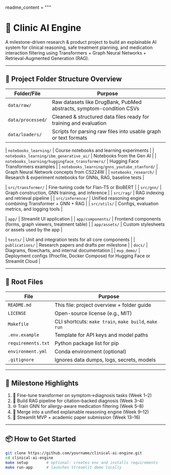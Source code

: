 readme_content = """
# 🧠 Clinic AI Engine

A milestone-driven research & product project to build an explainable AI system for clinical reasoning, safe treatment planning, and medication interaction filtering using Transformers + Graph Neural Networks + Retrieval-Augmented Generation (RAG).

---

## 📁 Project Folder Structure Overview

| Folder/File | Purpose |
|-------------|---------|
| `data/raw/` | Raw datasets like DrugBank, PubMed abstracts, symptom-condition CSVs |
| `data/processed/` | Cleaned & structured data files ready for training and evaluation |
| `data/loaders/` | Scripts for parsing raw files into usable graph or text formats |

| `notebooks_learning/` | Course notebooks and learning experiments |
| `notebooks_learning/ibm_generative_ai/` | Notebooks from the Gen AI  |
| `notebooks_learning/huggingface_transformers/` | Hugging Face Transformers examples |
| `notebooks_learning/gnns_youtube_stanford/` | Graph Neural Network concepts from CS224W |
| `notebooks_research/` | Research & experiment notebooks for GNNs, RAG, baseline tests |

| `src/transformer/` | Fine-tuning code for Flan-T5 or BioBERT |
| `src/gnn/` | Graph construction, GNN training, and inference |
| `src/rag/` | RAG indexing and retrieval pipeline |
| `src/inference/` | Unified reasoning engine combining Transformer + GNN + RAG |
| `src/utils/` | Configs, evaluation metrics, and logging tools |

| `app/` | Streamlit UI application |
| `app/components/` | Frontend components (forms, graph viewers, treatment table) |
| `app/assets/` | Custom stylesheets or assets used by the app |

| `tests/` | Unit and integration tests for all core components |
| `publications/` | Research papers and drafts per milestone |
| `docs/` | Diagrams, flowcharts, and internal documentation |
| `mvp_demo/` | Deployment configs (Procfile, Docker Compose) for Hugging Face or Streamlit Cloud |

---

## 🔧 Root Files

| File | Purpose |
|------|---------|
| `README.md` | This file: project overview + folder guide |
| `LICENSE` | Open-source license (e.g., MIT) |
| `Makefile` | CLI shortcuts: `make train`, `make build`, `make run` |
| `.env.example` | Template for API keys and model paths |
| `requirements.txt` | Python package list for pip |
| `environment.yml` | Conda environment (optional) |
| `.gitignore` | Ignores data dumps, logs, secrets, models |

---

## 📌 Milestone Highlights

1. 🔬 Fine-tune transformer on symptom→diagnosis tasks (Week 1–2)
2. 📖 Build RAG pipeline for citation-backed diagnosis (Week 3–4)
3. 🌐 Train GNN for allergy-aware medication filtering (Week 5–8)
4. 🧠 Merge into a unified explainable reasoning engine (Week 9–12)
5. 🚀 Streamlit MVP + academic paper submission (Week 13–16)

---

## 📦 How to Get Started

```bash
git clone https://github.com/yourname/clinical-ai-engine.git
cd clinical-ai-engine
make setup        # optional: creates env and installs requirements
make run-app      # launches Streamlit demo locally
